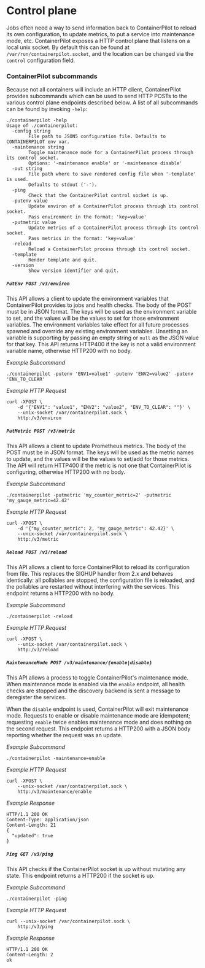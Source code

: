 # Control plane

Jobs often need a way to send information back to ContainerPilot to reload its own configuration, to update metrics, to put a service into maintenance mode, etc. ContainerPilot exposes a HTTP control plane that listens on a local unix socket. By default this can be found at `/var/run/containerpilot.socket`, and the location can be changed via the `control` configuration field.

### ContainerPilot subcommands

Because not all containers will include an HTTP client, ContainerPilot provides subcommands which can be used to send HTTP POSTs to the various control plane endpoints described below. A list of all subcommands can be found by invoking `-help`:

```
./containerpilot -help
Usage of ./containerpilot:
  -config string
        File path to JSON5 configuration file. Defaults to CONTAINERPILOT env var.
  -maintenance string
        Toggle maintenance mode for a ContainerPilot process through its control socket.
        Options: '-maintenance enable' or '-maintenance disable'
  -out string
        File path where to save rendered config file when '-template' is used.
        Defaults to stdout ('-').
  -ping
        Check that the ContainerPilot control socket is up.
  -putenv value
        Update environ of a ContainerPilot process through its control socket.
        Pass environment in the format: 'key=value'
  -putmetric value
        Update metrics of a ContainerPilot process through its control socket.
        Pass metrics in the format: 'key=value'
  -reload
        Reload a ContainerPilot process through its control socket.
  -template
        Render template and quit.
  -version
        Show version identifier and quit.
```

##### `PutEnv POST /v3/environ`

This API allows a client to update the environment variables that ContainerPilot provides to jobs and health checks. The body of the POST must be in JSON format. The keys will be used as the environment variable to set, and the values will be the values to set for those environment variables. The environment variables take effect for all future processes spawned and override any existing environment variables. Unsetting an variable is supporting by passing an empty string or `null` as the JSON value for that key. This API returns HTTP400 if the key is not a valid environment variable name, otherwise HTTP200 with no body.

*Example Subcommand*

```
./containerpilot -putenv 'ENV1=value1' -putenv 'ENV2=value2' -putenv 'ENV_TO_CLEAR'
```

*Example HTTP Request*

```
curl -XPOST \
    -d '{"ENV1": "value1", "ENV2": "value2", "ENV_TO_CLEAR": ""}' \
    --unix-socket /var/containerpilot.sock \
    http:/v3/environ
```

##### `PutMetric POST /v3/metric`

This API allows a client to update Prometheus metrics. The body of the POST must be in JSON format. The keys will be used as the metric names to update, and the values will be the values to set/add for those metrics. The API will return HTTP400 if the metric is not one that ContainerPilot is configuring, otherwise HTTP200 with no body.

*Example Subcommand*

```
./containerpilot -putmetric 'my_counter_metric=2' -putmetric 'my_gauge_metric=42.42'
```

*Example HTTP Request*

```
curl -XPOST \
    -d '{"my_counter_metric": 2, "my_gauge_metric": 42.42}' \
    --unix-socket /var/containerpilot.sock \
    http:/v3/metric
```

##### `Reload POST /v3/reload`

This API allows a client to force ContainerPilot to reload its configuration from file. This replaces the SIGHUP handler from 2.x and behaves identically: all pollables are stopped, the configuration file is reloaded, and the pollables are restarted without interfering with the services. This endpoint returns a HTTP200 with no body.

*Example Subcommand*

```
./containerpilot -reload
```

*Example HTTP Request*

```
curl -XPOST \
    --unix-socket /var/containerpilot.sock \
    http:/v3/reload
```

##### `MaintenanceMode POST /v3/maintenance/{enable|disable}`

This API allows a process to toggle ContainerPilot's maintenance mode. When maintenance mode is enabled via the `enable` endpoint, all health checks are stopped and the discovery backend is sent a message to deregister the services.

When the `disable` endpoint is used, ContainerPilot will exit maintenance mode. Requests to enable or disable maintenance mode are idempotent; requesting `enable` twice enables maintenance mode and does nothing on the second request. This endpoint returns a HTTP200 with a JSON body reporting whether the request was an update.

*Example Subcommand*

```
./containerpilot -maintenance=enable
```

*Example HTTP Request*

```
curl -XPOST \
    --unix-socket /var/containerpilot.sock \
    http:/v3/maintenance/enable
```

*Example Response*

```
HTTP/1.1 200 OK
Content-Type: application/json
Content-Length: 21
{
  "updated": true
}
```


##### `Ping GET /v3/ping`

This API checks if the ContainerPilot socket is up without mutating any state. This endpoint returns a HTTP200 if the socket is up.

*Example Subcommand*

```
./containerpilot -ping
```

*Example HTTP Request*

```
curl --unix-socket /var/containerpilot.sock \
    http:/v3/ping
```

*Example Response*

```
HTTP/1.1 200 OK
Content-Length: 2
ok
```
